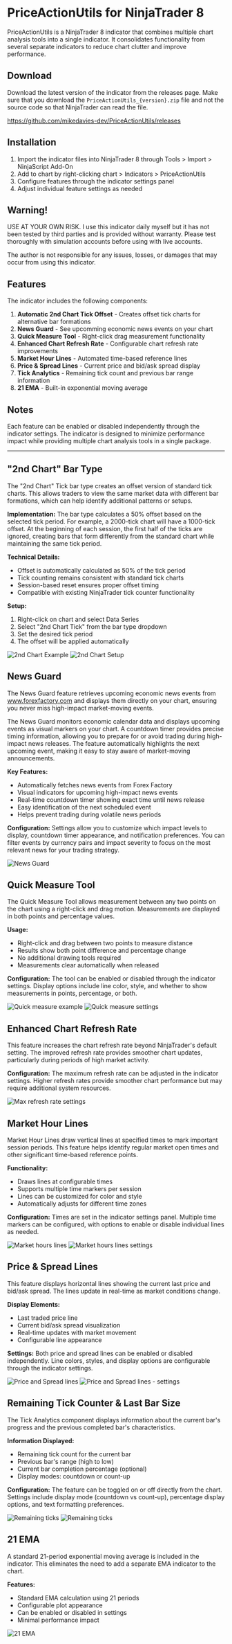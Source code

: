 # PriceActionUtils for NinjaTrader 8

PriceActionUtils is a NinjaTrader 8 indicator that combines multiple chart analysis tools into a single indicator. It consolidates functionality from several separate indicators to reduce chart clutter and improve performance.

## Download
Download the latest version of the indicator from the releases page. Make sure that you download the `PriceActionUtils_{version}.zip` file and not the source code so that NinjaTrader can read the file.

https://github.com/mikedavies-dev/PriceActionUtils/releases

## Installation

1. Import the indicator files into NinjaTrader 8 through Tools > Import > NinjaScript Add-On
2. Add to chart by right-clicking chart > Indicators > PriceActionUtils
3. Configure features through the indicator settings panel
4. Adjust individual feature settings as needed

## Warning!

USE AT YOUR OWN RISK. I use this indicator daily myself but it has not been tested by third parties and is provided without warranty. Please test thoroughly with simulation accounts before using with live accounts.

The author is not responsible for any issues, losses, or damages that may occur from using this indicator.

## Features

The indicator includes the following components:

1. **Automatic 2nd Chart Tick Offset** - Creates offset tick charts for alternative bar formations
2. **News Guard** - See upcomming economic news events on your chart
3. **Quick Measure Tool** - Right-click drag measurement functionality
4. **Enhanced Chart Refresh Rate** - Configurable chart refresh rate improvements
5. **Market Hour Lines** - Automated time-based reference lines
6. **Price & Spread Lines** - Current price and bid/ask spread display
7. **Tick Analytics** - Remaining tick count and previous bar range information
8. **21 EMA** - Built-in exponential moving average

## Notes

Each feature can be enabled or disabled independently through the indicator settings. The indicator is designed to minimize performance impact while providing multiple chart analysis tools in a single package.

---

## "2nd Chart" Bar Type

The "2nd Chart" Tick bar type creates an offset version of standard tick charts. This allows traders to view the same market data with different bar formations, which can help identify additional patterns or setups.

**Implementation:**
The bar type calculates a 50% offset based on the selected tick period. For example, a 2000-tick chart will have a 1000-tick offset. At the beginning of each session, the first half of the ticks are ignored, creating bars that form differently from the standard chart while maintaining the same tick period.

**Technical Details:**
- Offset is automatically calculated as 50% of the tick period
- Tick counting remains consistent with standard tick charts
- Session-based reset ensures proper offset timing
- Compatible with existing NinjaTrader tick counter functionality

**Setup:**
1. Right-click on chart and select Data Series
2. Select "2nd Chart Tick" from the bar type dropdown
3. Set the desired tick period
4. The offset will be applied automatically

![2nd Chart Example](./docs/images/2nd_chart_1.png)
![2nd Chart Setup](./docs/images/2nd_chart_2.png)

## News Guard

The News Guard feature retrieves upcoming economic news events from www.forexfactory.com and displays them directly on your chart, ensuring you never miss high-impact market-moving events.

The News Guard monitors economic calendar data and displays upcoming events as visual markers on your chart. A countdown timer provides precise timing information, allowing you to prepare for or avoid trading during high-impact news releases. The feature automatically highlights the next upcoming event, making it easy to stay aware of market-moving announcements.

**Key Features:**
- Automatically fetches news events from Forex Factory
- Visual indicators for upcoming high-impact news events
- Real-time countdown timer showing exact time until news release
- Easy identification of the next scheduled event
- Helps prevent trading during volatile news periods

**Configuration:**
Settings allow you to customize which impact levels to display, countdown timer appearance, and notification preferences. You can filter events by currency pairs and impact severity to focus on the most relevant news for your trading strategy.

![News Guard](./docs/images/newsguard1.png)

## Quick Measure Tool

The Quick Measure Tool allows measurement between any two points on the chart using a right-click and drag motion. Measurements are displayed in both points and percentage values.

**Usage:**
- Right-click and drag between two points to measure distance
- Results show both point difference and percentage change
- No additional drawing tools required
- Measurements clear automatically when released

**Configuration:**
The tool can be enabled or disabled through the indicator settings. Display options include line color, style, and whether to show measurements in points, percentage, or both.

![Quick measure example](./docs/images/quick_measure1.png)
![Quick measure settings](./docs/images/quick_measure2.png)

## Enhanced Chart Refresh Rate

This feature increases the chart refresh rate beyond NinjaTrader's default setting. The improved refresh rate provides smoother chart updates, particularly during periods of high market activity.

**Configuration:**
The maximum refresh rate can be adjusted in the indicator settings. Higher refresh rates provide smoother chart performance but may require additional system resources.

![Max refresh rate settings](./docs/images/max_refresh_rate_1.png)

## Market Hour Lines

Market Hour Lines draw vertical lines at specified times to mark important session periods. This feature helps identify regular market open times and other significant time-based reference points.

**Functionality:**
- Draws lines at configurable times
- Supports multiple time markers per session
- Lines can be customized for color and style
- Automatically adjusts for different time zones

**Configuration:**
Times are set in the indicator settings panel. Multiple time markers can be configured, with options to enable or disable individual lines as needed.

![Market hours lines](./docs/images/market_hours_lines_1.png)
![Market hours lines settings](./docs/images/market_hours_lines_2.png)

## Price & Spread Lines

This feature displays horizontal lines showing the current last price and bid/ask spread. The lines update in real-time as market conditions change.

**Display Elements:**
- Last traded price line
- Current bid/ask spread visualization
- Real-time updates with market movement
- Configurable line appearance

**Settings:**
Both price and spread lines can be enabled or disabled independently. Line colors, styles, and display options are configurable through the indicator settings.

![Price and Spread lines](./docs/images/price_lines1.png)
![Price and Spread lines - settings](./docs/images/price_lines2.png)

## Remaining Tick Counter & Last Bar Size

The Tick Analytics component displays information about the current bar's progress and the previous completed bar's characteristics.

**Information Displayed:**
- Remaining tick count for the current bar
- Previous bar's range (high to low)
- Current bar completion percentage (optional)
- Display modes: countdown or count-up

**Configuration:**
The feature can be toggled on or off directly from the chart. Settings include display mode (countdown vs count-up), percentage display options, and text formatting preferences.

![Remaining ticks](./docs/images/remaining_ticks_1.png)
![Remaining ticks](./docs/images/remaining_ticks_2.png)

## 21 EMA

A standard 21-period exponential moving average is included in the indicator. This eliminates the need to add a separate EMA indicator to the chart.

**Features:**
- Standard EMA calculation using 21 periods
- Configurable plot appearance
- Can be enabled or disabled in settings
- Minimal performance impact

![21 EMA](./docs/images/1_21_ema.png)


